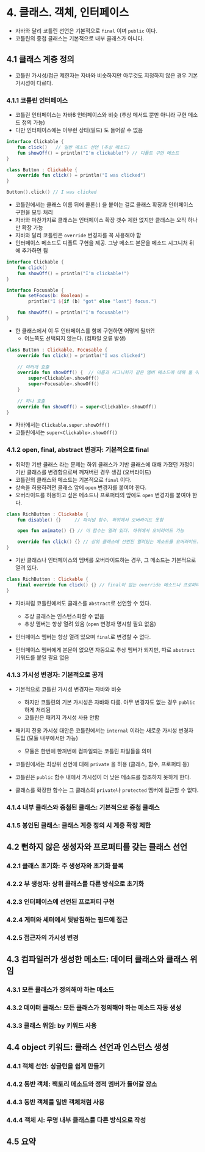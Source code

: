 # 4. 클래스. 객체, 인터페이스
- 자바와 달리 코틀린 선언은 기본적으로 `final` 이며 `public` 이다.
- 코틀린의 중첩 클래스는 기본적으로 내부 클래스가 아니다.

## 4.1 클래스 계층 정의
- 코틀린 가시성/접근 제한자는 자바와 비슷하지만 아무것도 지정하지 않은 경우 기본 가시성이 다르다.

### 4.1.1 코틀린 인터페이스
- 코틀린 인터페이스는 자바8 인터페이스와 비슷 (추상 메서드 뿐만 아니라 구현 메소드 정의 가능)
- 다만 인터페이스에는 아무런 상태(필드) 도 들어갈 수 없음

```kotlin
interface Clickable {
    fun click()   // 일반 메소드 선언 (추상 메소드)
    fun showOff() = println("I'm clickable!") // 디폴트 구현 메소드
}

class Button : Clickable {
    override fun click() = println("I was clicked")
}

Button().click() // I was clicked
```

- 코틀린에서는 클래스 이름 뒤에 콜론(:) 을 붙이는 걸로 클래스 확장과 인터페이스 구현을 모두 처리
- 자바와 마찬가지로 클래스는 인터페이스 확장 갯수 제한 없지만 클래스는 오직 하나만 확장 가능
- 자바와 달리 코틀린은 `override` 변경자를 꼭 사용해야 함
- 인터페이스 메소드도 디폴트 구현을 제공. 그냥 메소드 본문을 메소드 시그니처 뒤에 추가하면 됨

```kotlin
interface Clickable {
    fun click()
    fun showOff() = println("I'm clickable!")
}

interface Focusable {
    fun setFocus(b: Boolean) =
        println("I ${if (b) "got" else "lost"} focus.")

    fun showOff() = println("I'm focusable!")
}
```
- 한 클래스에서 이 두 인터페이스를 함께 구현하면 어떻게 될까?!
  - 어느쪽도 선택되지 않는다. (컴파일 오류 발생)


```kotlin
class Button : Clickable, Focusable {
    override fun click() = println("I was clicked")
    
    // 여러개 호출
    override fun showOff() {  // 이름과 시그니처가 같은 멤버 메소드에 대해 둘 이상의 디폴트가 있는 경우 하위 클래스에 명시적으로 새로운 구현을 제공
        super<Clickable>.showOff()
        super<Focusable>.showOff()
    }
    
    // 하나 호출
    override fun showOff() = super<Clickable>.showOff()
}
```
- 자바에서는 `Clickable.super.showOff()`
- 코틀린에서는 `super<Clickable>.showOff()`

### 4.1.2 open, final, abstract 변경자: 기본적으로 final
- 취약한 기반 클래스 라는 문제는 하위 클래스가 기반 클래스에 대해 가졌던 가정이 기반 클래스를 변경함으로써 깨져버린 경우 생김 (오버라이드)
- 코틀린의 클래스와 메소드는 기본적으로 `final` 이다.
- 상속을 허용하려면 클래스 앞에 `open` 변경자를 붙여야 한다.
- 오버라이드를 허용하고 싶은 메소드나 프로퍼티의 앞에도 `open` 변경자를 붙여야 한다.

```kotlin
class RichButton : Clickable {
    fun disable() {}     // 파이널 함수. 하위에서 오버라이드 못함

    open fun animate() {} // 이 함수는 열려 있다. 하위에서 오버라이드 가능

    override fun click() {} // 상위 클래스에 선언된 열려있는 메소드를 오버라이드. 오버라이드한 메소드는 기본적으로 열려 있다.
}
```
- 기반 클래스나 인터페이스의 멤버를 오버라이드하는 경우, 그 메소드는 기본적으로 열려 있다.

```kotlin
class RichButton : Clickable {
    final override fun click() {} // final이 없는 override 메소드나 프로퍼티는 기본적으로 열려 있다.
}
```

- 자바처럼 코틀린에서도 클래스를 `abstract`로 선언할 수 있다.
    - 추상 클래스는 인스턴스화할 수 없음
    - 추상 멤버는 항상 열려 있음 (`open` 변경자 명시할 필요 없음)

- 인터페이스 멤버는 항상 열려 있으며 `final`로 변경할 수 없다.
- 인터페이스 멤버에게 본문이 없으면 자동으로 추상 멤버가 되지만, 따로 `abstract` 키워드를 붙일 필요 없음


### 4.1.3 가시성 변경자: 기본적으로 공개
- 기본적으로 코틀린 가시성 변경자는 자바와 비슷
    - 하지만 코틀린의 기본 가시성은 자바와 다름. 아무 변경자도 없는 경우 `public` 하게 처리됨
    - 코틀린은 패키지 가시성 사용 안함

- 패키지 전용 가시성 대안은 코틀린에서는 `internal` 이라는 새로운 가시성 변경자 도입 (모듈 내부에서만 가능)
    - 모듈은 한번에 한꺼번에 컴파일되는 코틀린 파일들을 의미

- 코틀린에서는 최상위 선언에 대해 `private` 을 허용 (클래스, 함수, 프로퍼티 등) 

- 코틀린은 `public` 함수 내에서 가시성이 더 낮은 메소드를 참조하지 못하게 한다.

- 클래스를 확장한 함수는 그 클래스의 `private`나 `protected` 멤버에 접근할 수 없다.


### 4.1.4 내부 클래스와 중첩된 클래스: 기본적으로 중첩 클래스

### 4.1.5 봉인된 클래스: 클래스 계층 정의 시 계층 확장 제한



## 4.2 뻔하지 않은 생성자와 프로퍼티를 갖는 클래스 선언

### 4.2.1 클래스 초기화: 주 생성자와 초기화 블록

### 4.2.2 부 생성자: 상위 클래스를 다른 방식으로 초기화

### 4.2.3 인터페이스에 선언된 프로퍼티 구현

### 4.2.4 게터와 세터에서 뒷받침하는 필드에 접근

### 4.2.5 접근자의 가시성 변경

## 4.3 컴파일러가 생성한 메소드: 데이터 클래스와 클래스 위임

### 4.3.1 모든 클래스가 정의해야 하는 메소드

### 4.3.2 데이터 클래스: 모든 클래스가 정의해야 하는 메소드 자동 생성

### 4.3.3 클래스 위임: by 키워드 사용


## 4.4 object 키워드: 클래스 선언과 인스턴스 생성

### 4.4.1 객체 선언: 싱글턴을 쉽게 만들기

### 4.4.2 동반 객체: 팩토리 메소드와 정적 멤버가 들어갈 장소

### 4.4.3 동반 객체를 일반 객체처럼 사용

### 4.4.4 객체 시: 무명 내부 클래스를 다른 방식으로 작성


## 4.5 요약



